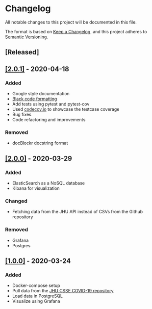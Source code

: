 # Changelog
All notable changes to this project will be documented in this file.

The format is based on [Keep a Changelog](https://keepachangelog.com/en/1.0.0/), and this project adheres to [Semantic Versioning](https://semver.org/spec/v2.0.0.html).

## [Released]
##  [[2.0.1]](https://github.com/mrhallak/Coronalytics/releases/tag/v2.0.1) - 2020-04-18
### Added
- Google style documentation
- [Black code formatting](https://github.com/psf/black)
- Add tests using pytest and pytest-cov
- Used [codecov.io](http://www.codecov.io/) to showcase the testcase coverage
- Bug fixes
- Code refactoring and improvements
### Removed
- docBlockr docstring format

## [[2.0.0]](https://github.com/mrhallak/Coronalytics/releases/tag/v2.0.0) - 2020-03-29
### Added
- ElasticSearch as a NoSQL database
- Kibana for visualization
### Changed
- Fetching data from the JHU API instead of CSVs from the Github repository
### Removed
- Grafana
- Postgres

## [[1.0.0]](https://github.com/mrhallak/Coronalytics/releases/tag/v1.0.0) - 2020-03-24
### Added
- Docker-compose setup
- Pull data from the [JHU CSSE COVID-19 repository](https://github.com/CSSEGISandData/COVID-19)
- Load data in PostgreSQL
- Visualize using Grafana